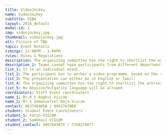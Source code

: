 ```yaml
---
title: VideoJockey
name: VideoJockey
subtitle: VIBA
layout: 2016_default
modal-id: 1
img: videojockey.jpg
thumbnail: videojockey.jpg
alt: Picture of TBD
topic: Event Details
timings: 12:00PM - 1:00PM
rules: Rules & Regulations
description: The organizing committee has the right to shortlist the entries, if the entries are too many.
description_1: Teams cannot have participants from different departments.
list_1: It is an individual event.
list_2: The participant has to anchor a video programme, based on the spot topic. 
list_3: The presentation can either be in English or Tamil.
list_4: The organizing committee has the right to shortlist the entries, if the entries are too many.
list_5: No Abusive/Vulgarity language will be allowed
coordinators: Staff Event coordinators
name_1: Mr.R.V.Raghul-Viscom
name_2: Mr.S.Immanuelvel Raja-Viscom
contact: 8637464058 / 9941767060
student: Student Event Coordinators
student_1: Fatin-VISCOM
student_2: Sambhavi-VISCOM
student_contact: 9092949070 / 7358270077
---
```

